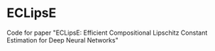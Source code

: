 # ECLipsE
Code for paper "ECLipsE: Efficient Compositional Lipschitz Constant Estimation   for Deep Neural Networks"

